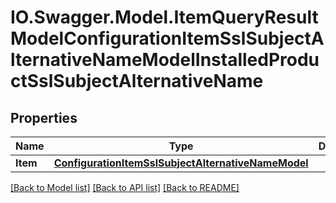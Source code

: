 # IO.Swagger.Model.ItemQueryResultModelConfigurationItemSslSubjectAlternativeNameModelInstalledProductSslSubjectAlternativeName
## Properties

Name | Type | Description | Notes
------------ | ------------- | ------------- | -------------
**Item** | [**ConfigurationItemSslSubjectAlternativeNameModel**](ConfigurationItemSslSubjectAlternativeNameModel.md) |  | [optional] 

[[Back to Model list]](../README.md#documentation-for-models) [[Back to API list]](../README.md#documentation-for-api-endpoints) [[Back to README]](../README.md)

